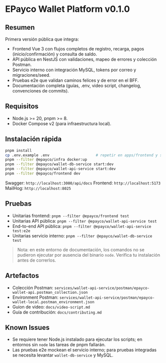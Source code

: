 # EPayco Wallet Platform v0.1.0

## Resumen

Primera versión pública que integra:

- Frontend Vue 3 con flujos completos de registro, recarga, pagos (inicio/confirmación) y consulta de saldo.
- API pública en NestJS con validaciones, mapeo de errores y colección Postman.
- Servicio interno con integración MySQL, tokens por correo y migraciones/seed.
- Pruebas e2e que validan caminos felices y de error en el BFF.
- Documentación completa (guías, .env, video script, changelog, convenciones de commits).

## Requisitos

- Node.js >= 20, pnpm >= 8.
- Docker Compose v2 (para infraestructura local).

## Instalación rápida

```bash
pnpm install
cp .env.example .env                     # repetir en apps/frontend y services/*
pnpm --filter @epayco/infra docker:up
pnpm --filter @epayco/wallet-db-service start:dev
pnpm --filter @epayco/wallet-api-service start:dev
pnpm --filter @epayco/frontend dev
```

Swagger: `http://localhost:3000/api/docs`
Frontend: `http://localhost:5173`
MailHog: `http://localhost:8025`

## Pruebas

- Unitarias frontend: `pnpm --filter @epayco/frontend test`
- Unitarias API pública: `pnpm --filter @epayco/wallet-api-service test`
- End-to-end API pública: `pnpm --filter @epayco/wallet-api-service test:e2e`
- Unitarias servicio interno: `pnpm --filter @epayco/wallet-db-service test`

> Nota: en este entorno de documentación, los comandos no se pudieron ejecutar por ausencia del binario `node`. Verifica tu instalación antes de correrlos.

## Artefactos

- Colección Postman: `services/wallet-api-service/postman/epayco-wallet-api.postman_collection.json`
- Environment Postman: `services/wallet-api-service/postman/epayco-wallet-local.postman_environment.json`
- Guion de video: `docs/video-script.md`
- Guía de contribución: `docs/contributing.md`

## Known Issues

- Se requiere tener Node.js instalado para ejecutar los scripts; en entornos sin `node` las tareas de pnpm fallarán.
- Las pruebas e2e mockean el servicio interno; para pruebas integradas se necesita levantar `wallet-db-service` y MySQL.
